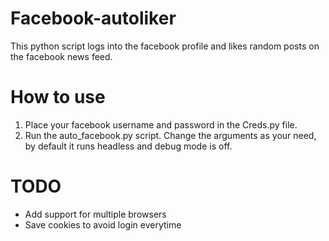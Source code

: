 # Facebook-autoliker
This python script logs into the facebook profile and likes random posts on the facebook news feed.

# How to use
1. Place your facebook username and password in the Creds.py file.
2. Run the auto_facebook.py script. Change the arguments as your need, by default it runs headless and debug mode is off.

# TODO
* Add support for multiple browsers
* Save cookies to avoid login everytime
